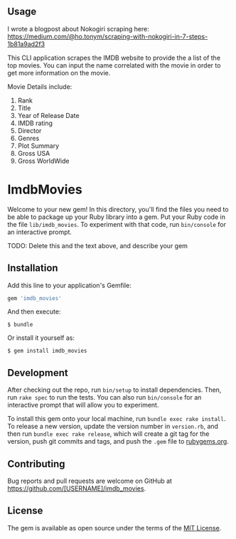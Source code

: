 ## Usage
I wrote a blogpost about Nokogiri scraping here: https://medium.com/@ho.tonym/scraping-with-nokogiri-in-7-steps-1b81a9ad2f3

This CLI application scrapes the IMDB website to provide the a list of the top movies. You can input the name correlated with the movie in order to get more information on the movie.

Movie Details include:
1. Rank
2. Title
3. Year of Release Date
4. IMDB rating
5. Director
6. Genres
7. Plot Summary
8. Gross USA
9. Gross WorldWide

# ImdbMovies

Welcome to your new gem! In this directory, you'll find the files you need to be able to package up your Ruby library into a gem. Put your Ruby code in the file `lib/imdb_movies`. To experiment with that code, run `bin/console` for an interactive prompt.

TODO: Delete this and the text above, and describe your gem

## Installation

Add this line to your application's Gemfile:

```ruby
gem 'imdb_movies'
```

And then execute:

    $ bundle

Or install it yourself as:

    $ gem install imdb_movies


## Development

After checking out the repo, run `bin/setup` to install dependencies. Then, run `rake spec` to run the tests. You can also run `bin/console` for an interactive prompt that will allow you to experiment.

To install this gem onto your local machine, run `bundle exec rake install`. To release a new version, update the version number in `version.rb`, and then run `bundle exec rake release`, which will create a git tag for the version, push git commits and tags, and push the `.gem` file to [rubygems.org](https://rubygems.org).

## Contributing

Bug reports and pull requests are welcome on GitHub at https://github.com/[USERNAME]/imdb_movies.

## License

The gem is available as open source under the terms of the [MIT License](https://opensource.org/licenses/MIT).

